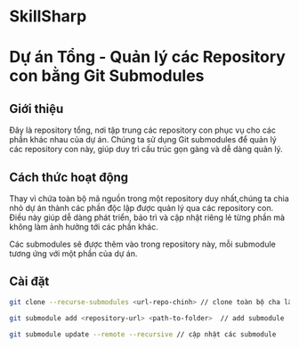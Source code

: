 # SkillSharp

# Dự án Tổng - Quản lý các Repository con bằng Git Submodules

## Giới thiệu

Đây là repository tổng, nơi tập trung các repository con phục vụ cho các phần khác nhau của dự án. Chúng ta sử dụng Git submodules để quản lý các repository con này, giúp duy trì cấu trúc gọn gàng và dễ dàng quản lý.

## Cách thức hoạt động

Thay vì chứa toàn bộ mã nguồn trong một repository duy nhất,chúng ta chia nhỏ dự án thành các phần độc lập được quản lý qua các repository con. Điều này giúp dễ dàng phát triển, bảo trì và cập nhật riêng lẻ từng phần mà không làm ảnh hưởng tới các phần khác.

Các submodules sẽ được thêm vào trong repository này, mỗi submodule tương ứng với một phần của dự án.

## Cài đặt

```bash
git clone --recurse-submodules <url-repo-chinh> // clone toàn bộ cha lẫn con

git submodule add <repository-url> <path-to-folder>  // add submodule

git submodule update --remote --recursive // cập nhật các submodule


